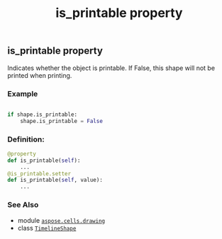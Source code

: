 ﻿---
title: is_printable property
second_title: Aspose.Cells for Python via .NET API References
description: 
type: docs
weight: 630
url: /aspose.cells.drawing/timelineshape/is_printable/
is_root: false
---

## is_printable property


Indicates whether the object is printable.
If False, this shape will not be printed when printing.

### Example 


```python

if shape.is_printable:
    shape.is_printable = False

```
### Definition:
```python
@property
def is_printable(self):
    ...
@is_printable.setter
def is_printable(self, value):
    ...
```

### See Also
* module [`aspose.cells.drawing`](../../)
* class [`TimelineShape`](/cells/python-net/aspose.cells.drawing/timelineshape)
